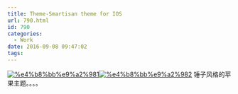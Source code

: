 ```yaml
---
title: Theme-Smartisan theme for IOS
url: 790.html
id: 790
categories:
  - Work
date: 2016-09-08 09:47:02
tags:
---
```


[![%e4%b8%bb%e9%a2%981](http://www.psdpi.com/blog/wp-content/uploads/2016/09/主题1-1.png)](http://www.psdpi.com/blog/wp-content/uploads/2016/09/主题1-1.png)[![%e4%b8%bb%e9%a2%982](http://www.psdpi.com/blog/wp-content/uploads/2016/09/主题2.png)](http://www.psdpi.com/blog/wp-content/uploads/2016/09/主题2.png) 锤子风格的苹果主题。。。。